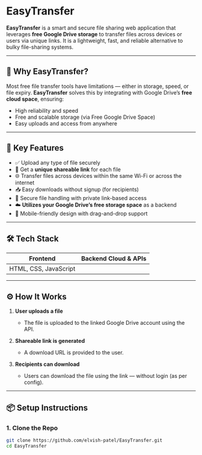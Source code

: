 # EasyTransfer

**EasyTransfer** is a smart and secure file sharing web application that leverages **free Google Drive storage** to transfer files across devices or users via unique links. It is a lightweight, fast, and reliable alternative to bulky file-sharing systems.

---

## 🌟 Why EasyTransfer?

Most free file transfer tools have limitations — either in storage, speed, or file expiry. **EasyTransfer** solves this by integrating with Google Drive’s **free cloud space**, ensuring:

- High reliability and speed
- Free and scalable storage (via Free Google Drive Space)
- Easy uploads and access from anywhere

---

## 📂 Key Features

- ✅ Upload any type of file securely
- 🔗 Get a **unique shareable link** for each file
- 🌐 Transfer files across devices within the same Wi-Fi or across the internet
- 📥 Easy downloads without signup (for recipients)
- 🔐 Secure file handling with private link-based access
- ☁️ **Utilizes your Google Drive’s free storage space** as a backend
- 📱 Mobile-friendly design with drag-and-drop support

---

## 🛠️ Tech Stack

| Frontend           | Backend Cloud & APIs   |
|--------------------|------------------------|
| HTML, CSS, JavaScript | | Google Drive API  |

---

## ⚙️ How It Works

1. **User uploads a file**
   - The file is uploaded to the linked Google Drive account using the API.

2. **Shareable link is generated**
   - A download URL is provided to the user.

4. **Recipients can download**
   - Users can download the file using the link — without login (as per config).


---

## 📦 Setup Instructions

### 1. Clone the Repo

```bash
git clone https://github.com/elvish-patel/EasyTransfer.git
cd EasyTransfer
